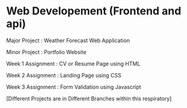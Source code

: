 # Web Developement (Frontend and api)

Major Project : Weather Forecast Web Application

Minor Project : Portfolio Website

Week 1 Assignment : CV or Resume Page using HTML

Week 2 Assignment : Landing Page using CSS

Week 3 Assignment : Form Validation using Javascript

[Different Projects are in Different Branches within this respiratory]
